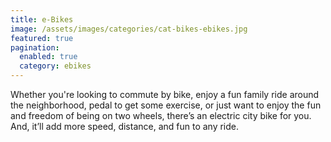 ```yaml
---
title: e-Bikes
image: /assets/images/categories/cat-bikes-ebikes.jpg
featured: true
pagination: 
  enabled: true
  category: ebikes
---
```


Whether you're looking to commute by bike, enjoy a fun family ride around the neighborhood, pedal to get some exercise, or just want to enjoy the fun and freedom of being on two wheels, there’s an electric city bike for you. And, it’ll add more speed, distance, and fun to any ride.